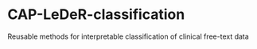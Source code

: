 # CAP-LeDeR-classification
Reusable methods for interpretable classification of clinical free-text data
